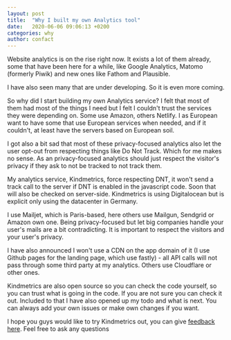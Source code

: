 ```yaml
---
layout: post
title:  "Why I built my own Analytics tool"
date:   2020-06-06 09:06:13 +0200
categories: why
author: confact
---
```


Website analytics is on the rise right now. It exists a lot of them already, some that have been here for a while, like Google Analytics, Matomo (formerly Piwik) and new ones like Fathom and Plausible.

I have also seen many that are under developing. So it is even more coming.

So why did I start building my own Analytics service? I felt that most of them had most of the things I need but I felt I couldn't trust the services they were depending on. Some use Amazon, others Netlify. I as European want to have some that use European services when needed, and if it couldn't, at least have the servers based on European soil.

I got also a bit sad that most of these privacy-focused analytics also let the user opt-out from respecting things like Do Not Track. Which for me makes no sense. As an privacy-focused analytics should just respect the visitor's privacy if they ask to not be tracked to not track them.

My analytics service, Kindmetrics, force respecting DNT, it won't send a track call to the server if DNT is enabled in the javascript code. Soon that will also be checked on server-side. Kindmetrics is using Digitalocean but is explicit only using the datacenter in Germany.

I use Mailjet, which is Paris-based, here others use Mailgun, Sendgrid or Amazon own one. Being privacy-focused but let big companies handle your user's mails are a bit contradicting. It is important to respect the visitors and your user's privacy.

I have also announced I won't use a CDN on the app domain of it (I use Github pages for the landing page, which use fastly) - all API calls will not pass through some third party at my analytics. Others use Cloudflare or other ones.

Kindmetrics are also open source so you can check the code yourself, so you can trust what is going in the code. If you are not sure you can check it out. Included to that I have also opened up my todo and what is next. You can always add your own issues or make own changes if you want.

I hope you guys would like to try Kindmetrics out, you can give [feedback here](mailto:info@kindmetrics.io). Feel free to ask any questions
